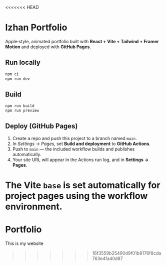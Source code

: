 <<<<<<< HEAD
# Izhan Portfolio

Apple‑style, animated portfolio built with **React + Vite + Tailwind + Framer Motion** and deployed with **GitHub Pages**.

## Run locally
```bash
npm ci
npm run dev
```

## Build
```bash
npm run build
npm run preview
```

## Deploy (GitHub Pages)
1. Create a repo and push this project to a branch named `main`.
2. In _Settings → Pages_, set **Build and deployment** to **GitHub Actions**.
3. Push to `main` — the included workflow builds and publishes automatically.
4. Your site URL will appear in the Actions run log, and in **Settings → Pages**.

The Vite `base` is set automatically for project pages using the workflow environment.
=======
# Portfolio
This is my website 
>>>>>>> 16f3559b25490d9f01b8176f8cda763e4fad0d87
